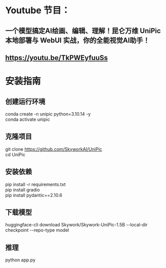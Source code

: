 # Youtube 节目：
## 一个模型搞定AI绘画、编辑、理解！昆仑万维 UniPic 本地部署与 WebUI 实战，你的全能视觉AI助手！
## https://youtu.be/TkPWEyfuuSs

# 安装指南
## 创建运行环境
conda create -n unipic python=3.10.14 -y  
conda activate unipic  

## 克隆项目
git clone https://github.com/SkyworkAI/UniPic  
cd UniPic  

## 安装依赖
pip install -r requirements.txt  
pip install gradio  
pip install pydantic==2.10.6  

## 下载模型
huggingface-cli download Skywork/Skywork-UniPic-1.5B  --local-dir checkpoint --repo-type model  

## 推理
python app.py  




  












 
















